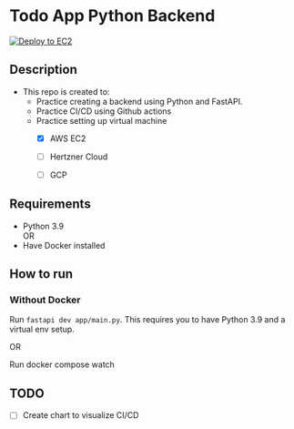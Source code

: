 # Todo App Python Backend

[![Deploy to EC2](https://github.com/trungduong0103/todo-app-backend-python/actions/workflows/deploy-prod.yml/badge.svg)](https://github.com/trungduong0103/todo-app-backend-python/actions/workflows/deploy-prod.yml)

## Description
- This repo is created to:
  - Practice creating a backend using Python and FastAPI.
  - Practice CI/CD using Github actions
  - Practice setting up virtual machine
    - [x] AWS EC2
    - [ ] Hertzner Cloud
    - [ ] GCP


## Requirements
- Python 3.9  
OR
- Have Docker installed

## How to run

### Without Docker

Run ```fastapi dev app/main.py```. This requires you to have Python 3.9 and a virtual env setup.

OR

Run docker compose watch

## TODO
- [ ] Create chart to visualize CI/CD

